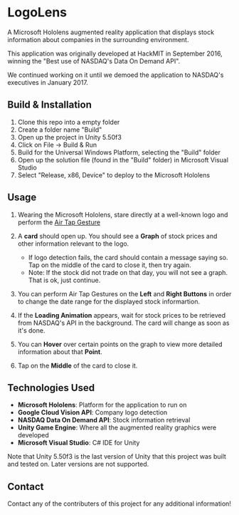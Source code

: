 # LogoLens

A Microsoft Hololens augmented reality application that displays stock information about companies in the surrounding environment.

This application was originally developed at HackMIT in September 2016, winning the "Best use of NASDAQ's Data On Demand API".

We continued working on it until we demoed the application to NASDAQ's executives in January 2017.

## Build & Installation

1. Clone this repo into a empty folder
2. Create a folder name "Build"
2. Open up the project in Unity 5.50f3
3. Click on File -> Build & Run
4. Build for the Universal Windows Platform, selecting the "Build" folder
5. Open up the solution file (found in the "Build" folder) in Microsoft Visual Studio
6. Select "Release, x86, Device" to deploy to the Microsoft Hololens

## Usage

1) Wearing the Microsoft Hololens, stare directly at a well-known logo and perform the [Air Tap Gesture](https://developer.microsoft.com/en-us/windows/holographic/gestures)
2) A **card** should open up. You should see a **Graph** of stock prices and other information relevant to the logo.

	* If logo detection fails, the card should contain a message saying so. Tap on the middle of the card to close it, then try again.
	* Note: If the stock did not trade on that day, you will not see a graph. That is ok, just continue.

3) You can perform Air Tap Gestures on the **Left** and **Right Buttons** in order to change the date range for the displayed stock informartion.
4) If the **Loading Animation** appears, wait for stock prices to be retrieved from NASDAQ's API in the background. The card will change as soon as it's done.
5) You can **Hover** over certain points on the graph to view more detailed information about that **Point**.
6) Tap on the **Middle** of the card to close it.

## Technologies Used

* **Microsoft Hololens**: Platform for the application to run on
* **Google Cloud Vision API**: Company logo detection
* **NASDAQ Data On Demand API**: Stock information retrieval
* **Unity Game Engine**: Where all the augmented reality graphics were developed
* **Microsoft Visual Studio**: C# IDE for Unity

Note that Unity 5.50f3 is the last version of Unity that this project was built and tested on. Later versions are not supported.

## Contact

Contact any of the contributers of this project for any additional information!

